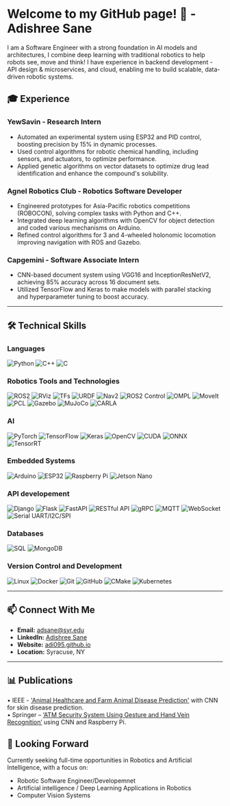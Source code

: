 # Welcome to my GitHub page! 👋 - Adishree Sane

I am a Software Engineer with a strong foundation in AI models and architectures, I combine deep learning with traditional robotics to help robots see, move and think! I have experience in backend development - API design & microservices, and cloud, enabling me to build scalable, data-driven robotic systems.

## 🎓 Experience
### YewSavin - Research Intern
- Automated an experimental system using ESP32 and PID control, boosting precision by 15% in dynamic processes. 
- Used control algorithms for robotic chemical handling, including sensors, and actuators, to optimize performance.
- Applied genetic algorithms on vector datasets to optimize drug lead identification and enhance the compound's solubility.

### Agnel Robotics Club - Robotics Software Developer
- Engineered prototypes for Asia-Pacific robotics competitions (ROBOCON), solving complex tasks with Python and C++.
- Integrated deep learning algorithms with OpenCV for object detection and coded various mechanisms on Arduino.
- Refined control algorithms for 3 and 4-wheeled holonomic locomotion improving navigation with ROS and Gazebo.

### Capgemini - Software Associate Intern
- CNN-based document system using VGG16 and InceptionResNetV2, achieving 85% accuracy across 16 document sets.
- Utilized TensorFlow and Keras to make models with parallel stacking and hyperparameter tuning to boost accuracy.

---

## 🛠 Technical Skills

### Languages
![Python](https://img.shields.io/badge/Python-3776AB?style=for-the-badge&logo=python&logoColor=white)
![C++](https://img.shields.io/badge/C++-00599C?style=for-the-badge&logo=c%2B%2B&logoColor=white)
![C](https://img.shields.io/badge/C-A8B9CC?style=for-the-badge&logo=c&logoColor=white)

### Robotics Tools and Technologies
![ROS2](https://img.shields.io/badge/ROS2-264D73?style=for-the-badge&logo=ros&logoColor=white)
![RViz](https://img.shields.io/badge/RViz-3B6EA5?style=for-the-badge&logo=ros&logoColor=white)
![TFs](https://img.shields.io/badge/TFs-4F83C4?style=for-the-badge&logo=ros&logoColor=white)
![URDF](https://img.shields.io/badge/URDF-5C9AD0?style=for-the-badge&logo=ros&logoColor=white)
![Nav2](https://img.shields.io/badge/Nav2-2E86C1?style=for-the-badge&logo=ros&logoColor=white)
![ROS2 Control](https://img.shields.io/badge/ROS2%20Control-1C5D99?style=for-the-badge&logo=ros&logoColor=white)
![OMPL](https://img.shields.io/badge/OMPL-0081A7?style=for-the-badge)
![MoveIt](https://img.shields.io/badge/MoveIt-00B8A9?style=for-the-badge&logo=moveit&logoColor=white)
![PCL](https://img.shields.io/badge/PCL-0091D5?style=for-the-badge)
![Gazebo](https://img.shields.io/badge/Gazebo-4E9F3D?style=for-the-badge&logo=gazebo&logoColor=white)
![MuJoCo](https://img.shields.io/badge/MuJoCo-FF7F50?style=for-the-badge)
![CARLA](https://img.shields.io/badge/CARLA-FF8C00?style=for-the-badge)

### AI
![PyTorch](https://img.shields.io/badge/PyTorch-EE4C2C?style=for-the-badge&logo=pytorch&logoColor=white)
![TensorFlow](https://img.shields.io/badge/TensorFlow-FF6F00?style=for-the-badge&logo=tensorflow&logoColor=white)
![Keras](https://img.shields.io/badge/Keras-D00000?style=for-the-badge&logo=keras&logoColor=white)
![OpenCV](https://img.shields.io/badge/OpenCV-5C3EE8?style=for-the-badge&logo=opencv&logoColor=white)
![CUDA](https://img.shields.io/badge/CUDA-76B900?style=for-the-badge&logo=nvidia&logoColor=white)
![ONNX](https://img.shields.io/badge/ONNX-005CED?style=for-the-badge&logo=onnx&logoColor=white)
![TensorRT](https://img.shields.io/badge/TensorRT-76B900?style=for-the-badge&logo=nvidia&logoColor=white)

### Embedded Systems
![Arduino](https://img.shields.io/badge/Arduino-00979D?style=for-the-badge&logo=arduino&logoColor=white)
![ESP32](https://img.shields.io/badge/ESP32-003B46?style=for-the-badge)
![Raspberry Pi](https://img.shields.io/badge/Raspberry%20Pi-C51A4A?style=for-the-badge&logo=raspberry-pi&logoColor=white)
![Jetson Nano](https://img.shields.io/badge/Jetson%20Nano-76B900?style=for-the-badge&logo=nvidia&logoColor=white)

### API developement
![Django](https://img.shields.io/badge/Django-136149?style=for-the-badge&logo=django&logoColor=white)
![Flask](https://img.shields.io/badge/Flask-289EBD?style=for-the-badge&logo=flask&logoColor=white)
![FastAPI](https://img.shields.io/badge/FastAPI-00A99D?style=for-the-badge&logo=fastapi&logoColor=white)
![RESTful API](https://img.shields.io/badge/RESTful%20API-007ACC?style=for-the-badge&logo=api&logoColor=white)
![gRPC](https://img.shields.io/badge/gRPC-4285F4?style=for-the-badge&logo=google&logoColor=white)
![MQTT](https://img.shields.io/badge/MQTT-FF9900?style=for-the-badge&logo=eclipsemosquitto&logoColor=white)
![WebSocket](https://img.shields.io/badge/WebSocket-FF5722?style=for-the-badge&logo=websocket&logoColor=white)
![Serial UART/I2C/SPI](https://img.shields.io/badge/Serial%20(UART%2FI2C%2FSPI)-9C27B0?style=for-the-badge&logo=usb&logoColor=white)
 
### Databases
![SQL](https://img.shields.io/badge/SQL-4479A1?style=for-the-badge&logo=mysql&logoColor=white)
![MongoDB](https://img.shields.io/badge/MongoDB-47A248?style=for-the-badge&logo=mongodb&logoColor=white)

### Version Control and Development
![Linux](https://img.shields.io/badge/Linux-FCC624?style=for-the-badge&logo=linux&logoColor=black)
![Docker](https://img.shields.io/badge/Docker-2496ED?style=for-the-badge&logo=docker&logoColor=white)
![Git](https://img.shields.io/badge/Git-F05032?style=for-the-badge&logo=git&logoColor=white)
![GitHub](https://img.shields.io/badge/GitHub-181717?style=for-the-badge&logo=github&logoColor=white)
![CMake](https://img.shields.io/badge/CMake-064F8C?style=for-the-badge&logo=cmake&logoColor=white)
![Kubernetes](https://img.shields.io/badge/Kubernetes-326CE5?style=for-the-badge&logo=kubernetes&logoColor=white)

---

## 📫 Connect With Me
- **Email:** adsane@syr.edu
- **LinkedIn:** [Adishree Sane](https://www.linkedin.com/in/adishree-sane/)
- **Website:** [adi095.github.io](https://adi095.github.io/)
- **Location:** Syracuse, NY

---

## 📊 Publications
•	IEEE - ['Animal Healthcare and Farm Animal Disease Prediction'](https://ieeexplore.ieee.org/document/10146635) with CNN for skin disease prediction.                
•	Springer – [‘ATM Security System Using Gesture and Hand Vein Recognition’](https://link.springer.com/chapter/10.1007/978-3-031-13150-9_28) using CNN and Raspberry Pi.


## 🎯 Looking Forward
Currently seeking full-time opportunities in Robotics and Artificial Intelligence, with a focus on:

- Robotic Software Engineer/Developemnet
- Artificial intelligence / Deep Learning Applications in Robotics
- Computer Vision Systems

